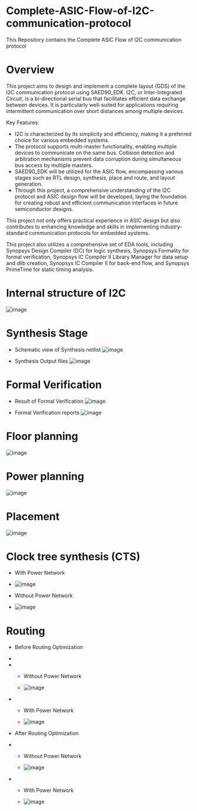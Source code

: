 # Complete-ASIC-Flow-of-I2C-communication-protocol
This Repository contains the Complete ASIC Flow of I2C communication protocol

# Overview 
This project aims to design and implement a complete layout (GDS) of the I2C communication protocol using SAED90_EDK. I2C, or Inter-Integrated Circuit, is a bi-directional serial bus that facilitates efficient data exchange between devices. It is particularly well-suited for applications requiring intermittent communication over short distances among multiple devices. 

Key Features:
- I2C is characterized by its simplicity and efficiency, making it a preferred choice for various embedded systems.
- The protocol supports multi-master functionality, enabling multiple devices to communicate on the same bus. Collision detection and arbitration mechanisms prevent data corruption during simultaneous bus access by multiple masters.
- SAED90_EDK will be utilized for the ASIC flow, encompassing various stages such as RTL design, synthesis, place and route, and layout generation.
- Through this project, a comprehensive understanding of the I2C protocol and ASIC design flow will be developed, laying the foundation for creating robust and efficient communication interfaces in future semiconductor designs.

This project not only offers practical experience in ASIC design but also contributes to enhancing knowledge and skills in implementing industry-standard communication protocols for embedded systems.

This project also utilizes a comprehensive set of EDA tools, including Synopsys Design Compiler (DC) for logic synthesis, Synopsys Formality for formal verification, Synopsys IC Compiler II Library Manager for data setup and dlib creation, Synopsys IC Compiler II for back-end flow, and Synopsys PrimeTime for static timing analysis.


# Internal structure of I2C

![image](https://github.com/MohammedS2lah/Complete-ASIC-Flow-of-I2C-communication-protocol/assets/95502907/5c38fbff-a895-476f-a5be-2af50f996166)

# Synthesis Stage

- Schematic view of Synthesis netlist
![image](https://github.com/MohammedS2lah/Complete-ASIC-Flow-of-I2C-communication-protocol/assets/95502907/457db2bd-d53e-4d2d-ae0a-2209f94c0332)

- Synthesis Output files
![image](https://github.com/MohammedS2lah/Complete-ASIC-Flow-of-I2C-communication-protocol/assets/95502907/ecda8bbb-be02-4b03-add3-21a40eed8daf)

# Formal Verification
- Result of Formal Verification
![image](https://github.com/MohammedS2lah/Complete-ASIC-Flow-of-I2C-communication-protocol/assets/95502907/37479743-eddd-44df-a739-a730b49266db)

- Formal Verification reports
![image](https://github.com/MohammedS2lah/Complete-ASIC-Flow-of-I2C-communication-protocol/assets/95502907/b2eaa974-afba-4738-9472-cdbf0a115c88)

# Floor planning

![image](https://github.com/MohammedS2lah/Complete-ASIC-Flow-of-I2C-communication-protocol/assets/95502907/06e01c5b-fb31-4c34-b78c-f21ba577e399)


# Power planning

![image](https://github.com/MohammedS2lah/Complete-ASIC-Flow-of-I2C-communication-protocol/assets/95502907/a98c00da-3ec5-42b9-900f-3a10fa01d250)


# Placement

![image](https://github.com/MohammedS2lah/Complete-ASIC-Flow-of-I2C-communication-protocol/assets/95502907/3b523c69-783f-487d-bfa3-fc6b7e2c9adc)


# Clock tree synthesis (CTS)

- With Power Network

- ![image](https://github.com/MohammedS2lah/Complete-ASIC-Flow-of-I2C-communication-protocol/assets/95502907/41526555-1557-4011-99b2-216d6f3972a9)

- Without Power Network

- ![image](https://github.com/MohammedS2lah/Complete-ASIC-Flow-of-I2C-communication-protocol/assets/95502907/108e632e-abe3-475f-a688-55bd8f436716)


# Routing

- Before Routing Optimization
-
- - Without Power Network
 
  -  ![image](https://github.com/MohammedS2lah/Complete-ASIC-Flow-of-I2C-communication-protocol/assets/95502907/7f3534e5-0af7-4649-983f-7ebd0e0d684d)


- - With Power Network
 
  - ![image](https://github.com/MohammedS2lah/Complete-ASIC-Flow-of-I2C-communication-protocol/assets/95502907/c6d770ce-5f02-4e4b-a2bd-df5df442f20a)



- After Routing Optimization

- - Without Power Network
 
  - ![image](https://github.com/MohammedS2lah/Complete-ASIC-Flow-of-I2C-communication-protocol/assets/95502907/68744423-bca5-47be-9636-490cf2cc7805)


- - With Power Network
 
  - ![image](https://github.com/MohammedS2lah/Complete-ASIC-Flow-of-I2C-communication-protocol/assets/95502907/9dbcce1e-f9df-4787-9292-2ab468950885)
 






